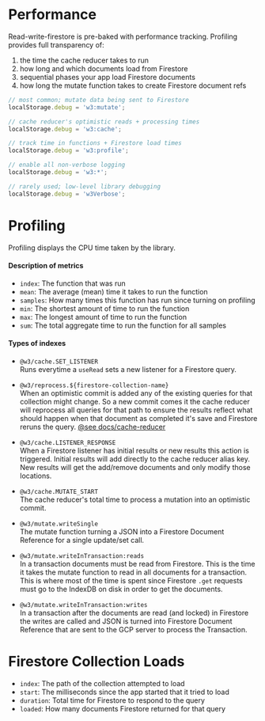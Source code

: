 # Performance

Read-write-firestore is pre-baked with performance tracking. Profiling
provides full transparency of:
1. the time the cache reducer takes to run
2. how long and which documents load from Firestore
3. sequential phases your app load Firestore documents
4. how long the mutate function takes to create Firestore document refs


```ts
// most common; mutate data being sent to Firestore
localStorage.debug = 'w3:mutate';  

// cache reducer's optimistic reads + processing times
localStorage.debug = 'w3:cache';   

// track time in functions + Firestore load times
localStorage.debug = 'w3:profile'; 

// enable all non-verbose logging
localStorage.debug = 'w3:*';     

// rarely used; low-level library debugging
localStorage.debug = 'w3Verbose';  
```

# Profiling

Profiling displays the CPU time taken by the library.

#### Description of metrics
- `index`: The function that was run
- `mean`: The average (mean) time it takes to run the function
- `samples`: How many times this function has run since turning on profiling
- `min`: The shortest amount of time to run the function
- `max`: The longest amount of time to run the function
- `sum`: The total aggregate time to run the function for all samples

#### Types of indexes

- `@w3/cache.SET_LISTENER`  
Runs everytime a `useRead` sets a new listener for a Firestore query.

- `@w3/reprocess.${firestore-collection-name}`  
When an optimistic commit is added any of the existing queries for that
collection might change. So a new commit comes it the cache reducer will 
reprocess all queries for that path to ensure the results reflect what
should happen when that document as completed it's save and Firestore 
reruns the query. [@see docs/cache-reducer](./cache-reducer.md#reprocessing)


- `@w3/cache.LISTENER_RESPONSE`  
When a Firestore listener has initial results or new results this action
is triggered. Initial results will add directly to the cache reducer alias key.
New results will get the add/remove documents and only modify those locations.

- `@w3/cache.MUTATE_START`  
The cache reducer's total time to process a mutation into an optimistic commit.

- `@w3/mutate.writeSingle`  
The mutate function turning a JSON into a Firestore Document Reference for a 
single update/set call.

- `@w3/mutate.writeInTransaction:reads`  
In a transaction documents must be read from Firestore. This is the time it
takes the mutate function to read in all documents for a transaction. This 
is where most of the time is spent since Firestore `.get` requests must
go to the IndexDB on disk in order to get the documents. 


- `@w3/mutate.writeInTransaction:writes`  
In a transaction after the documents are read (and locked) in Firestore the 
writes are called and JSON is turned into Firestore Document Reference that
are sent to the GCP server to process the Transaction.



# Firestore Collection Loads
- `index`: The path of the collection attempted to load
- `start`: The milliseconds since the app started that it tried to load
- `duration`: Total time for Firestore to respond to the query 
- `loaded`: How many documents Firestore returned for that query
